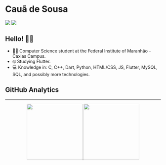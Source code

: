 # Cauã de Sousa

<div>   
  <a href="https://instagram.com/c.s.l_055" target="_blank"><img src="https://img.shields.io/badge/-Instagram-%23E4405F?style=for-the-badge&logo=instagram&logoColor=white" target="_blank"></a>
  <a href="https://www.linkedin.com/in/cauã-de-sousa-lima-9734a7259" target="_blank"><img src="https://img.shields.io/badge/LinkedIn-0077B5?style=for-the-badge&logo=linkedin&logoColor=white" target="_blank"></a>
</div>

## **Hello! :wave::grin:**


* :man_technologist: Computer Science student at the Federal Institute of Maranhão - Caxias Campus.
* :nerd_face: Studying Flutter.
* :computer: Knowledge in: C, C++, Dart, Python, HTML/CSS, JS, Flutter, MySQL, SQL, and possibly more technologies.

## GitHub Analytics
---
<div align="center">
  <a href="https://github.com/cauasousa">
  <img height="180em" src="https://github-readme-stats.vercel.app/api?username=cauasousa&show_icons=true&theme=cobalt&include_all_commits=true&count_private=true"/>
  <img height="180em" src="https://github-readme-stats.vercel.app/api/top-langs/?username=cauasousa&layout=compact&langs_count=7&theme=cobalt"/>
</div>
 
